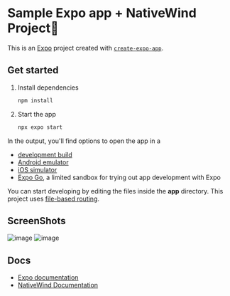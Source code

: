 # Sample Expo app + NativeWind Project👋

This is an [Expo](https://expo.dev) project created with [`create-expo-app`](https://www.npmjs.com/package/create-expo-app).

## Get started

1. Install dependencies

   ```bash
   npm install
   ```

2. Start the app

   ```bash
   npx expo start
   ```

In the output, you'll find options to open the app in a

- [development build](https://docs.expo.dev/develop/development-builds/introduction/)
- [Android emulator](https://docs.expo.dev/workflow/android-studio-emulator/)
- [iOS simulator](https://docs.expo.dev/workflow/ios-simulator/)
- [Expo Go](https://expo.dev/go), a limited sandbox for trying out app development with Expo

You can start developing by editing the files inside the **app** directory. This project uses [file-based routing](https://docs.expo.dev/router/introduction).

## ScreenShots
![image](https://github.com/user-attachments/assets/55024c1c-4338-438c-b4b7-9baae85799c8)
![image](https://github.com/user-attachments/assets/56930a45-51a1-433f-800f-93fb43f1bf80)

      


## Docs


- [Expo documentation](https://docs.expo.dev/)
- [NativeWind Documentation](https://www.nativewind.dev/docs)
